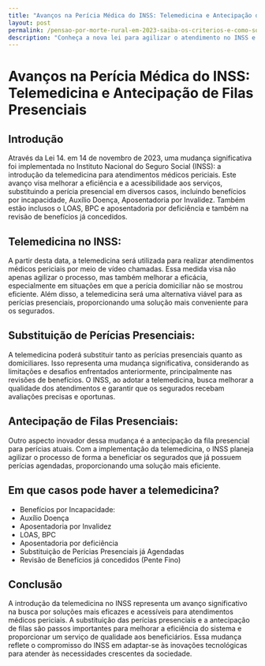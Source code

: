 ```yaml
---
title: "Avanços na Perícia Médica do INSS: Telemedicina e Antecipação de Filas Presenciais"
layout: post
permalink: /pensao-por-morte-rural-em-2023-saiba-os-criterios-e-como-solicitar/
description: "Conheça a nova lei para agilizar o atendimento no INSS e reduzir filas. Saiba como funciona e beneficie-se das melhorias e entenda como funciona"
---
```

# Avanços na Perícia Médica do INSS: Telemedicina e Antecipação de Filas Presenciais

## Introdução
Através da Lei 14. em 14 de novembro de 2023, uma mudança significativa foi implementada no Instituto Nacional do Seguro Social (INSS): a introdução da telemedicina para atendimentos médicos periciais. Este avanço visa melhorar a eficiência e a acessibilidade aos serviços, substituindo a perícia presencial em diversos casos, incluindo benefícios por incapacidade, Auxílio Doença, Aposentadoria por Invalidez. Também estão inclusos o LOAS, BPC e aposentadoria por deficiência e também na revisão de benefícios já concedidos.

## Telemedicina no INSS:
A partir desta data, a telemedicina será utilizada para realizar atendimentos médicos periciais por meio de vídeo chamadas. Essa medida visa não apenas agilizar o processo, mas também melhorar a eficácia, especialmente em situações em que a perícia domiciliar não se mostrou eficiente. Além disso, a telemedicina será uma alternativa viável para as perícias presenciais, proporcionando uma solução mais conveniente para os segurados.

## Substituição de Perícias Presenciais:
A telemedicina poderá substituir tanto as perícias presenciais quanto as domiciliares. Isso representa uma mudança significativa, considerando as limitações e desafios enfrentados anteriormente, principalmente nas revisões de benefícios. O INSS, ao adotar a telemedicina, busca melhorar a qualidade dos atendimentos e garantir que os segurados recebam avaliações precisas e oportunas.

## Antecipação de Filas Presenciais:
Outro aspecto inovador dessa mudança é a antecipação da fila presencial para perícias atuais. Com a implementação da telemedicina, o INSS planeja agilizar o processo de forma a beneficiar os segurados que já possuem perícias agendadas, proporcionando uma solução mais eficiente.

## Em que casos pode haver a telemedicina?
- Benefícios por Incapacidade:
- Auxílio Doença
- Aposentadoria por Invalidez
- LOAS, BPC
- Aposentadoria por deficiência
- Substituição de Perícias Presenciais já Agendadas
- Revisão de Benefícios já concedidos (Pente Fino)

## Conclusão
A introdução da telemedicina no INSS representa um avanço significativo na busca por soluções mais eficazes e acessíveis para atendimentos médicos periciais. A substituição das perícias presenciais e a antecipação de filas são passos importantes para melhorar a eficiência do sistema e proporcionar um serviço de qualidade aos beneficiários. Essa mudança reflete o compromisso do INSS em adaptar-se às inovações tecnológicas para atender às necessidades crescentes da sociedade.
